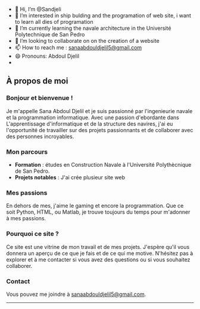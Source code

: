 - 👋 Hi, I’m @Sandjeli
- 👀 I’m interested in ship bulding and the programation of web site, i want to learn all dies of programation
- 🌱 I’m currently learning the navale architecture in the Université Polytechnique de San Pedro
- 💞️ I’m looking to collaborate on on the creation of a website
- 📫 How to reach me : sanaabdouldjelil5@gmail.com
- 😄 Pronouns: Abdoul Djelil
- 
## À propos de moi

### Bonjour et bienvenue !

Je m'appelle Sana Abdoul Djelil et je suis passionné par l'ingenieurie navale et la programmation informatique. Avec une passion d'ebordante dans L'apprentissage d'informatique et de la structure des navires, j'ai eu l'opportunité de travailler sur des projets passionnants et de collaborer avec des personnes incroyables.

### Mon parcours

- **Formation** : études en Construction Navale à l'Université Polythècnique de San Pedro.
- **Projets notables** : J'ai crée plusieur site web

### Mes passions

En dehors de mes, j'aime le gaming et encore la programmation. Que ce soit Python, HTML, ou Matlab, je trouve toujours du temps pour m'adonner à mes passions.

### Pourquoi ce site ?

Ce site est une vitrine de mon travail et de mes projets. J'espère qu'il vous donnera un aperçu de ce que je fais et de ce qui me motive. N'hésitez pas à explorer et à me contacter si vous avez des questions ou si vous souhaitez collaborer.

### Contact

Vous pouvez me joindre à sanaabdouldjelil5@gmail.com.

---

<!---
Sandjeli/Sandjeli is a ✨ special ✨ repository because its `README.md` (this file) appears on your GitHub profile.
You can click the Preview link to take a look at your changes.
--->
